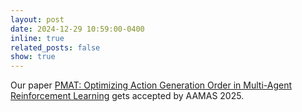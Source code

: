 ```yaml
---
layout: post
date: 2024-12-29 10:59:00-0400
inline: true
related_posts: false
show: true
---
```


Our paper [PMAT: Optimizing Action Generation Order in Multi-Agent Reinforcement Learning]({https://arxiv.org/abs/2502.16496) gets accepted by AAMAS 2025.
